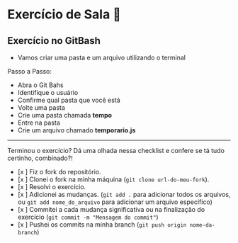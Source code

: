 # Exercício de Sala 🏫  

## Exercício no GitBash

- Vamos criar uma pasta e um arquivo utilizando o terminal

Passo a Passo:

* Abra o Git Bahs
* Identifique o usuário
* Confirme qual pasta que você está
* Volte uma pasta
* Crie uma pasta chamada **tempo**
* Entre na pasta
* Crie um arquivo chamado **temporario.js**
---

Terminou o exercício? Dá uma olhada nessa checklist e confere se tá tudo certinho, combinado?!

- [x ] Fiz o fork do repositório.
- [x ] Clonei o fork na minha máquina (`git clone url-do-meu-fork`).
- [x ] Resolvi o exercício.
- [x ] Adicionei as mudanças. (`git add .` para adicionar todos os arquivos, ou `git add nome_do_arquivo` para adicionar um arquivo específico)
- [x ] Commitei a cada mudança significativa ou na finalização do exercício (`git commit -m "Mensagem do commit"`)
- [x ] Pushei os commits na minha branch (`git push origin nome-da-branch`)
